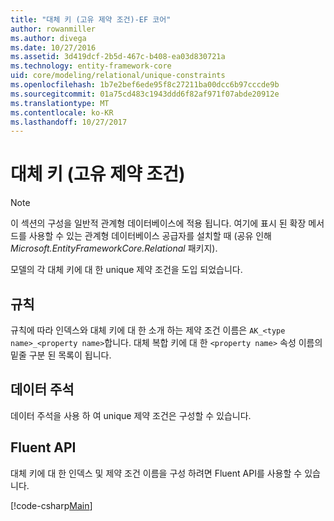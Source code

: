 ```yaml
---
title: "대체 키 (고유 제약 조건)-EF 코어"
author: rowanmiller
ms.author: divega
ms.date: 10/27/2016
ms.assetid: 3d419dcf-2b5d-467c-b408-ea03d830721a
ms.technology: entity-framework-core
uid: core/modeling/relational/unique-constraints
ms.openlocfilehash: 1b7e2bef6ede95f8c27211ba00dcc6b97cccde9b
ms.sourcegitcommit: 01a75cd483c1943ddd6f82af971f07abde20912e
ms.translationtype: MT
ms.contentlocale: ko-KR
ms.lasthandoff: 10/27/2017
---
```

# <a name="alternate-keys-unique-constraints"></a>대체 키 (고유 제약 조건)

> [!NOTE]  
> 이 섹션의 구성을 일반적 관계형 데이터베이스에 적용 됩니다. 여기에 표시 된 확장 메서드를 사용할 수 있는 관계형 데이터베이스 공급자를 설치할 때 (공유 인해 *Microsoft.EntityFrameworkCore.Relational* 패키지).

모델의 각 대체 키에 대 한 unique 제약 조건을 도입 되었습니다.

## <a name="conventions"></a>규칙

규칙에 따라 인덱스와 대체 키에 대 한 소개 하는 제약 조건 이름은 `AK_<type name>_<property name>`합니다. 대체 복합 키에 대 한 `<property name>` 속성 이름의 밑줄 구분 된 목록이 됩니다.

## <a name="data-annotations"></a>데이터 주석

데이터 주석을 사용 하 여 unique 제약 조건은 구성할 수 있습니다.

## <a name="fluent-api"></a>Fluent API

대체 키에 대 한 인덱스 및 제약 조건 이름을 구성 하려면 Fluent API를 사용할 수 있습니다.

[!code-csharp[Main](../../../../samples/core/Modeling/FluentAPI/Samples/Relational/AlternateKeyName.cs?name=Model&highlight=9)]
